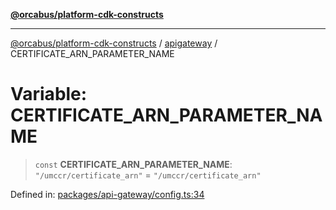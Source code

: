 [**@orcabus/platform-cdk-constructs**](../../../../README.md)

***

[@orcabus/platform-cdk-constructs](../../../../README.md) / [apigateway](../README.md) / CERTIFICATE\_ARN\_PARAMETER\_NAME

# Variable: CERTIFICATE\_ARN\_PARAMETER\_NAME

> `const` **CERTIFICATE\_ARN\_PARAMETER\_NAME**: `"/umccr/certificate_arn"` = `"/umccr/certificate_arn"`

Defined in: [packages/api-gateway/config.ts:34](https://github.com/OrcaBus/platform-cdk-constructs/blob/main/packages/api-gateway/config.ts#L34)
